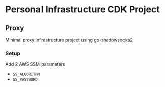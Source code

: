 # Personal Infrastructure CDK Project

## Proxy

Minimal proxy infrastructure project using [go-shadowsocks2](https://github.com/shadowsocks/go-shadowsocks2)

### Setup

Add 2 AWS SSM parameters

- `SS_ALGORITHM`
- `SS_PASSWORD`

